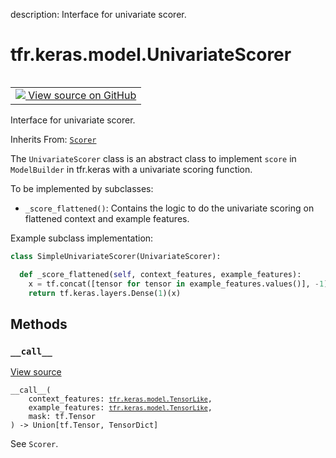 description: Interface for univariate scorer.

<div itemscope itemtype="http://developers.google.com/ReferenceObject">
<meta itemprop="name" content="tfr.keras.model.UnivariateScorer" />
<meta itemprop="path" content="Stable" />
<meta itemprop="property" content="__call__"/>
</div>

# tfr.keras.model.UnivariateScorer

<!-- Insert buttons and diff -->

<table class="tfo-notebook-buttons tfo-api nocontent" align="left">
<td>
  <a target="_blank" href="https://github.com/tensorflow/ranking/tree/master/tensorflow_ranking/python/keras/model.py#L700-L764">
    <img src="https://www.tensorflow.org/images/GitHub-Mark-32px.png" />
    View source on GitHub
  </a>
</td>
</table>

Interface for univariate scorer.

Inherits From: [`Scorer`](../../../tfr/keras/model/Scorer.md)

<!-- Placeholder for "Used in" -->

The `UnivariateScorer` class is an abstract class to implement `score` in
`ModelBuilder` in tfr.keras with a univariate scoring function.

To be implemented by subclasses:

*   `_score_flattened()`: Contains the logic to do the univariate scoring on
    flattened context and example features.

Example subclass implementation:

```python
class SimpleUnivariateScorer(UnivariateScorer):

  def _score_flattened(self, context_features, example_features):
    x = tf.concat([tensor for tensor in example_features.values()], -1)
    return tf.keras.layers.Dense(1)(x)
```

## Methods

<h3 id="__call__"><code>__call__</code></h3>

<a target="_blank" href="https://github.com/tensorflow/ranking/tree/master/tensorflow_ranking/python/keras/model.py#L742-L764">View
source</a>

<pre class="devsite-click-to-copy prettyprint lang-py tfo-signature-link">
<code>__call__(
    context_features: <a href="../../../tfr/keras/model/TensorLike.md"><code>tfr.keras.model.TensorLike</code></a>,
    example_features: <a href="../../../tfr/keras/model/TensorLike.md"><code>tfr.keras.model.TensorLike</code></a>,
    mask: tf.Tensor
) -> Union[tf.Tensor, TensorDict]
</code></pre>

See `Scorer`.
